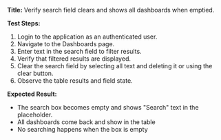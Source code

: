 **Title:** Verify search field clears and shows all dashboards when emptied.

**Test Steps:**
1. Login to the application as an authenticated user.
2. Navigate to the Dashboards page.
3. Enter text in the search field to filter results.
4. Verify that filtered results are displayed.
5. Clear the search field by selecting all text and deleting it or using the clear button.
6. Observe the table results and field state.

**Expected Result:**
- The search box becomes empty and shows "Search" text in the placeholder.
- All dashboards come back and show in the table
- No searching happens when the box is empty